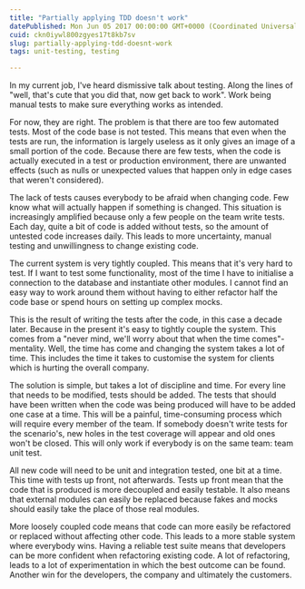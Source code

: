 ```yaml
---
title: "Partially applying TDD doesn't work"
datePublished: Mon Jun 05 2017 00:00:00 GMT+0000 (Coordinated Universal Time)
cuid: ckn0iywl800zgyes17t8kb7sv
slug: partially-applying-tdd-doesnt-work
tags: unit-testing, testing

---
```



In my current job, I've heard dismissive talk about testing. Along the lines of "well, that's cute that you did that, now get back to work". Work being manual tests to make sure everything works as intended.

For now, they are right. The problem is that there are too few automated tests. Most of the code base is not tested. This means that even when the tests are run, the information is largely useless as it only gives an image of a small portion of the code. Because there are few tests, when the code is actually executed in a test or production environment, there are unwanted effects (such as nulls or unexpected values that happen only in edge cases that weren't considered).

The lack of tests causes everybody to be afraid when changing code. Few know what will actually happen if something is changed. This situation is increasingly amplified because only a few people on the team write tests. Each day, quite a bit of code is added without tests, so the amount of untested code increases daily. This leads to more uncertainty, manual testing and unwillingness to change existing code.

The current system is very tightly coupled. This means that it's very hard to test. If I want to test some functionality, most of the time I have to initialise a connection to the database and instantiate other modules. I cannot find an easy way to work around them without having to either refactor half the code base or spend hours on setting up complex mocks.

This is the result of writing the tests after the code, in this case a decade later. Because in the present it's easy to tightly couple the system. This comes from a "never mind, we'll worry about that when the time comes"-mentality. Well, the time has come and changing the system takes a lot of time. This includes the time it takes to customise the system for clients which is hurting the overall company.

The solution is simple, but takes a lot of discipline and time. For every line that needs to be modified, tests should be added. The tests that should have been written when the code was being produced will have to be added one case at a time. This will be a painful, time-consuming process which will require every member of the team. If somebody doesn't write tests for the scenario's, new holes in the test coverage will appear and old ones won't be closed. This will only work if everybody is on the same team: team unit test.

All new code will need to be unit and integration tested, one bit at a time. This time with tests up front, not afterwards. Tests up front mean that the code that is produced is more decoupled and easily testable. It also means that external modules can easily be replaced because fakes and mocks should easily take the place of those real modules.

More loosely coupled code means that code can more easily be refactored or replaced without affecting other code. This leads to a more stable system where everybody wins. Having a reliable test suite means that developers can be more confident when refactoring existing code. A lot of refactoring, leads to a lot of experimentation in which the best outcome can be found. Another win for the developers, the company and ultimately the customers.
